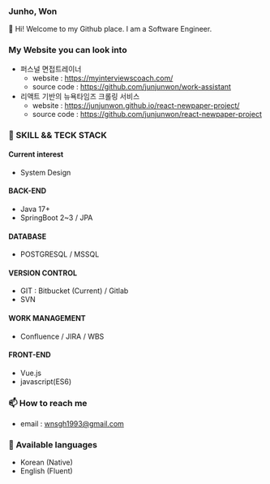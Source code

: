 ### Junho, Won
👋   Hi! Welcome to my Github place. I am a Software Engineer.

### My Website you can look into
- 퍼스널 면접트레이너
  - website : https://myinterviewscoach.com/
  - source code : https://github.com/junjunwon/work-assistant
- 리액트 기반의 뉴욕타임즈 크롤링 서비스
  - website : https://junjunwon.github.io/react-newpaper-project/
  - source code : https://github.com/junjunwon/react-newpaper-project

### 🔭   SKILL && TECK STACK
#### Current interest 
- System Design
#### BACK-END
- Java 17+
- SpringBoot 2~3 / JPA 
#### DATABASE
- POSTGRESQL / MSSQL
#### VERSION CONTROL
- GIT : Bitbucket (Current) / Gitlab
- SVN
#### WORK MANAGEMENT
- Confluence / JIRA / WBS
#### FRONT-END
- Vue.js
- javascript(ES6)


### 📫   How to reach me
- email : [wnsgh1993@gmail.com](mailto:wnsgh1993@gmail.com)

### 💬  Available languages 
- Korean (Native)
- English (Fluent)


<!--
**junjunwon/junjunwon** is a ✨ _special_ ✨ repository because its `README.md` (this file) appears on your GitHub profile.

Here are some ideas to get you started:

- 🔭 I’m currently working on ...
- 🌱 I’m currently learning ...
- 👯 I’m looking to collaborate on ...
- 🤔 I’m looking for help with ...
- 💬 Ask me about ...
- 📫 How to reach me: ...
- 😄 Pronouns: ...
- ⚡ Fun fact: ...
-->
